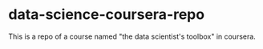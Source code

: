 # data-science-coursera-repo
This is a repo of a course named "the data scientist's toolbox" in coursera.
